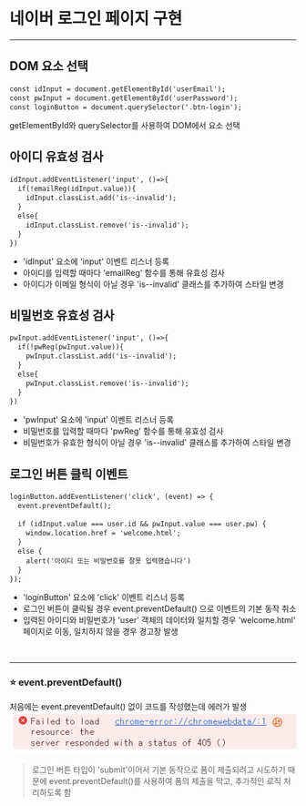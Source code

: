 # 네이버 로그인 페이지 구현

---

## DOM 요소 선택
```
const idInput = document.getElementById('userEmail');
const pwInput = document.getElementById('userPassword');
const loginButton = document.querySelector('.btn-login');
```
getElementById와 querySelector를 사용하여 DOM에서 요소 선택

## 아이디 유효성 검사
```
idInput.addEventListener('input', ()=>{
  if(!emailReg(idInput.value)){
    idInput.classList.add('is--invalid');
  }
  else{
    idInput.classList.remove('is--invalid');
  }
})
```
- 'idInput' 요소에 'input' 이벤트 리스너 등록
- 아이디를 입력할 때마다 'emailReg' 함수를 통해 유효성 검사
- 아이디가 이메일 형식이 아닐 경우 'is--invalid' 클래스를 추가하여 스타일 변경

## 비밀번호 유효성 검사
```
pwInput.addEventListener('input', ()=>{
  if(!pwReg(pwInput.value)){
    pwInput.classList.add('is--invalid');
  }
  else{
    pwInput.classList.remove('is--invalid');
  }
})
```
- 'pwInput' 요소에 'input' 이벤트 리스너 등록
- 비밀번호를 입력할 때마다 'pwReg' 함수를 통해 유효성 검사
- 비밀번호가 유효한 형식이 아닐 경우 'is--invalid' 클래스를 추가하여 스타일 변경

## 로그인 버튼 클릭 이벤트
```
loginButton.addEventListener('click', (event) => {
  event.preventDefault();

  if (idInput.value === user.id && pwInput.value === user.pw) {
    window.location.href = 'welcome.html';
  }
  else {
    alert('아이디 또는 비밀번호를 잘못 입력했습니다')
  }
});
```
- 'loginButton' 요소에 'click' 이벤트 리스너 등록
- 로그인 버튼이 클릭될 경우 event.preventDefault() 으로 이벤트의 기본 동작 취소
- 입력된 아이디와 비밀번호가 'user' 객체의 데이터와 일치할 경우 'welcome.html' 페이지로 이동, 일치하지 않을 경우 경고창 발생
<br/>

---
 ### ⭐ event.preventDefault()
 처음에는 event.preventDefault() 없이 코드를 작성했는데 에러가 발생
 ![alt text](image.png)
> 로그인 버튼 타입이 'submit'이어서 기본 동작으로 폼이 제출되려고 시도하기 때문에 event.preventDefault()를 사용하여 폼의 제출을 막고, 추가적인 로직 처리하도록 함